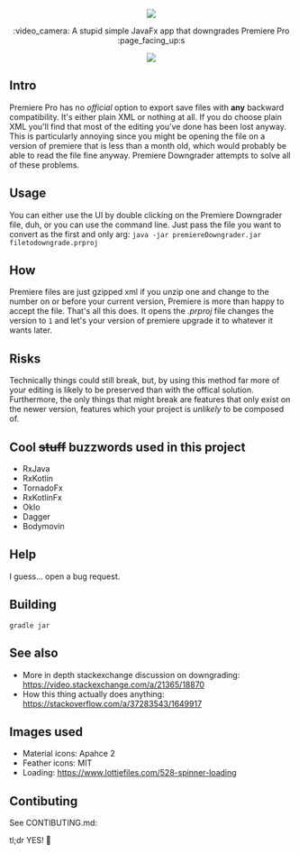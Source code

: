 <p align="center">
<img src="src/main/resources/icon.png">
<p align="center">
:video_camera: A stupid simple JavaFx app that downgrades Premiere Pro :page_facing_up:s
  <p align="center">
  <img src = "https://i.imgur.com/FnAJSiR.gif">
</p>



## Intro
Premiere Pro has no _official_  option to export save files with **any** backward compatibility. It's either plain XML or nothing at all. If you do choose plain XML you'll find that most of the editing you've done has been lost anyway. This is particularly annoying since you might be opening the file on a version of premiere that is less than a month old, which would probably be able to read the file fine anyway. Premiere Downgrader attempts to solve all of these problems.

## Usage
You can either use the UI by double clicking on the Premiere Downgrader file, duh, or you can use the command line. Just pass the file you want to convert as the first and only arg: `java -jar premiereDowngrader.jar filetodowngrade.prproj` 

## How
Premiere files are just gzipped xml if you unzip one and change to the number on or before your current version, Premiere is more than happy to accept the file. That's all this does. It opens the _.prproj_ file changes the version to `1` and let's your version of premiere upgrade it to whatever it wants later.

## Risks
Technically things could still break, but, by using this method far more of your editing is likely to be preserved than with the offical solution. Furthermore, the only things that might break are features that only exist on the newer version, features which your project is _unlikely_ to be composed of.

## Cool ~~stuff~~ buzzwords used in this project
- RxJava
- RxKotlin
- TornadoFx
- RxKotlinFx
- OkIo
- Dagger
- Bodymovin

## Help
I guess... open a bug request. 

## Building

`gradle jar`

## See also
- More in depth stackexchange discussion on downgrading: https://video.stackexchange.com/a/21365/18870
- How this thing actually does anything: https://stackoverflow.com/a/37283543/1649917

## Images used
- Material icons: Apahce 2
- Feather icons: MIT
- Loading: https://www.lottiefiles.com/528-spinner-loading 

## Contibuting
See CONTIBUTING.md:


tl;dr YES! :raised_hands:

